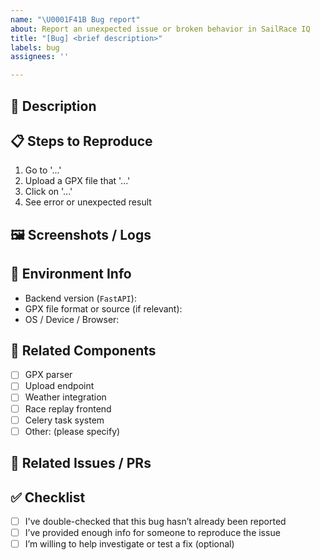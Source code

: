 ```yaml
---
name: "\U0001F41B Bug report"
about: Report an unexpected issue or broken behavior in SailRace IQ
title: "[Bug] <brief description>"
labels: bug
assignees: ''

---
```


## 🐞 Description

<!-- Clearly describe the bug. What did you expect to happen? What actually happened? -->

## 📋 Steps to Reproduce

<!-- Provide a concise step-by-step list so others can reproduce the issue -->

1. Go to '...'
2. Upload a GPX file that '...'
3. Click on '...'
4. See error or unexpected result

## 🖼️ Screenshots / Logs

<!-- Optional: Add screenshots or logs that help explain or show the issue -->

## 🧪 Environment Info

- Backend version (`FastAPI`): <!-- e.g. 0.105.0 -->
- GPX file format or source (if relevant): <!-- e.g. Garmin Edge, Strava -->
- OS / Device / Browser: <!-- e.g. macOS 14, Chrome, etc. -->

## 📎 Related Components

<!-- Check all that apply -->
- [ ] GPX parser
- [ ] Upload endpoint
- [ ] Weather integration
- [ ] Race replay frontend
- [ ] Celery task system
- [ ] Other: (please specify)

## 🔗 Related Issues / PRs

<!-- Optional: Link to any related issues, discussions, or PRs -->

## ✅ Checklist

- [ ] I've double-checked that this bug hasn’t already been reported
- [ ] I’ve provided enough info for someone to reproduce the issue
- [ ] I’m willing to help investigate or test a fix (optional)
